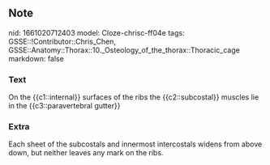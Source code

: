 ## Note
nid: 1661020712403
model: Cloze-chrisc-ff04e
tags: GSSE::!Contributor::Chris_Chen, GSSE::Anatomy::Thorax::10._Osteology_of_the_thorax::Thoracic_cage
markdown: false

### Text
<div class='toggle'>
  On the {{c1::internal}} surfaces of the ribs the
  {{c2::subcostal}} muscles lie in the {{c3::paravertebral gutter}}
</div>

### Extra
<p id="c8e18ef5-543e-4170-9293-7eab52ca3a8c" class="">Each sheet of
the subcostals and innermost intercostals widens from above down,
but neither leaves any mark on the ribs.
